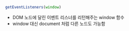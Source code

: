 ```javascript
getEventListeners(window)
```
- DOM 노드에 달린 이벤트 리스너를 리턴해주는 window 함수
- window 대신 document 처럼 다른 노드도 가능함
